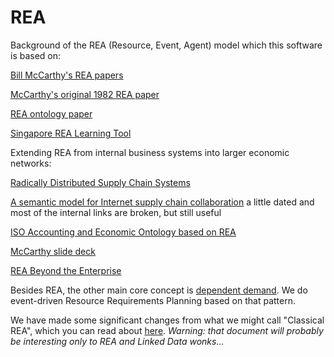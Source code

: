# REA

Background of the REA (Resource, Event, Agent) model which this software is based on:

[Bill McCarthy's REA papers](https://www.msu.edu/~mccarth4/)

[McCarthy's original 1982 REA paper](http://www.msu.edu/user/mccarth4/McCarthy.pdf)

[REA ontology paper](http://www.msu.edu/user/mccarth4/Alabama.doc)

[Singapore REA Learning Tool](http://smu.sg/rea)

Extending REA from internal business systems into larger economic networks:

[Radically Distributed Supply Chain Systems](http://www.jeffsutherland.org/oopsla97/haugen.html)

[A semantic model for Internet supply chain collaboration](http://www.jeffsutherland.org/oopsla2000/mccarthy/mccarthy.htm) a little dated and most of the internal links are broken, but still useful

[ISO Accounting and Economic Ontology based on REA](https://msu.edu/user/mccarth4/15944-4.doc)

[McCarthy slide deck](http://ontolog.cim3.net/file/work/OntologyBasedStandards/2013-11-07_Ontology-based-Financial-Standards/REA-Ontology_ISO-15944-4--BillMcCarthy_20131107.pdf)

[REA Beyond the Enterprise](http://mikorizal.org/BeyondTheEnterprise.html)

Besides REA, the other main core concept is [dependent demand](http://hillside.net/plop/plop97/Proceedings/haugen.pdf). We do event-driven Resource Requirements Planning based on that pattern.

We have made some significant changes from what we might call "Classical REA", which you can read about [here](http://mikorizal.org/Fromprivateownershipaccountingtocommonsaccoun.html). _Warning: that document will probably be interesting only to REA and Linked Data wonks..._
